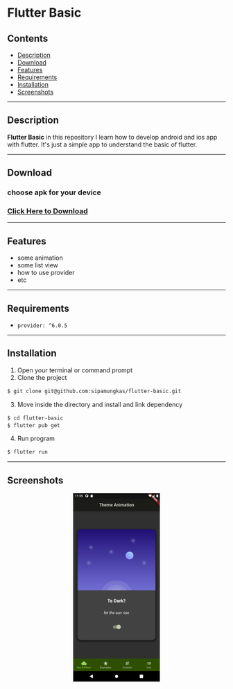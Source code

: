 # Flutter Basic

## Contents

- [Description](#description)
- [Download](#download)
- [Features](#features)
- [Requirements](#requirements)
- [Installation](#installation)
- [Screenshots](#screenshots)

---

## Description

**Flutter Basic** in this repository I learn how to develop android and ios app with flutter. It's just a simple app to understand the basic of flutter.

---

## Download

### choose apk for your device

### [Click Here to Download](https://github.com/sipamungkas/flutter-basic/releases)

---

## Features

- some animation
- some list view
- how to use provider
- etc

---

## Requirements

- `provider: ^6.0.5`

---

## Installation

1. Open your terminal or command prompt
2. Clone the project

```bash
$ git clone git@github.com:sipamungkas/flutter-basic.git
```

3. Move inside the directory and install and link dependency

```bash
$ cd flutter-basic
$ flutter pub get
```

4. Run program

```bash
$ flutter run
```

---

## Screenshots

<div style="text-align:center">

<img src="docs/ss-1.png" alt="Flutter Demo Apps Preview" width="200"/>

## </div>
